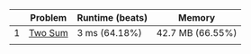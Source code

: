 |   | Problem     | Runtime (beats) | Memory           | 
|---|-------------|-----------------|------------------|
| 1 | [Two Sum](problem_0001/README.md) | 3 ms (64.18%)   | 42.7 MB (66.55%) |      
|   |             |                 |                  | 
